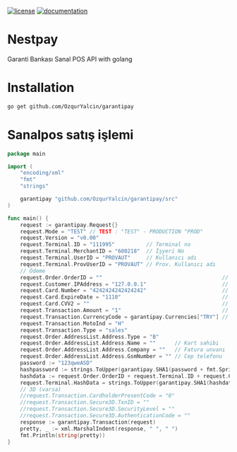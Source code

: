 [![license](https://img.shields.io/:license-mit-blue.svg)](https://github.com/OzqurYalcin/garantipay/blob/main/LICENSE.md)
[![documentation](https://pkg.go.dev/badge/github.com/OzqurYalcin/garantipay)](https://pkg.go.dev/github.com/OzqurYalcin/garantipay/src)

# Nestpay
Garanti Bankası Sanal POS API with golang

# Installation
```bash
go get github.com/OzqurYalcin/garantipay
```

# Sanalpos satış işlemi
```go
package main

import (
	"encoding/xml"
	"fmt"
	"strings"

	garantipay "github.com/OzqurYalcin/garantipay/src"
)

func main() {
	request := garantipay.Request{}
	request.Mode = "TEST" // TEST : "TEST" - PRODUCTION "PROD"
	request.Version = "v0.00"
	request.Terminal.ID = "111995"          // Terminal no
	request.Terminal.MerchantID = "600218"  // İşyeri No
	request.Terminal.UserID = "PROVAUT"     // Kullanıcı adı
	request.Terminal.ProvUserID = "PROVAUT" // Prov. Kullanıcı adı
	// Ödeme
	request.Order.OrderID = ""                                      // Sipariş numarası
	request.Customer.IPAddress = "127.0.0.1"                        // Müşteri IP adresi
	request.Card.Number = "4242424242424242"                        // Kart numarası
	request.Card.ExpireDate = "1110"                                // Kart son kullanma tarihi
	request.Card.CVV2 = ""                                          // Kart Cvv2 Kodu
	request.Transaction.Amount = "1"                                // Satış tutarı
	request.Transaction.CurrencyCode = garantipay.Currencies["TRY"] // Para birimi
	request.Transaction.MotoInd = "H"
	request.Transaction.Type = "sales"
	request.Order.AddressList.Address.Type = "B"
	request.Order.AddressList.Address.Name = ""      // Kart sahibi
	request.Order.AddressList.Address.Company = ""   // Fatura unvanı
	request.Order.AddressList.Address.GsmNumber = "" // Cep telefonu
	password := "123qweASD"
	hashpassword := strings.ToUpper(garantipay.SHA1(password + fmt.Sprintf("%09v", request.Terminal.ID)))
	hashdata := request.Order.OrderID + request.Terminal.ID + request.Card.Number + request.Transaction.Amount + hashpassword
	request.Terminal.HashData = strings.ToUpper(garantipay.SHA1(hashdata))
	// 3D (varsa)
	//request.Transaction.CardholderPresentCode = "0"
	//request.Transaction.Secure3D.TxnID = ""
	//request.Transaction.Secure3D.SecurityLevel = ""
	//request.Transaction.Secure3D.AuthenticationCode = ""
	response := garantipay.Transaction(request)
	pretty, _ := xml.MarshalIndent(response, " ", " ")
	fmt.Println(string(pretty))
}
```
